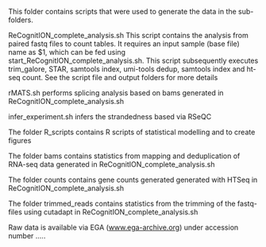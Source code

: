 This folder contains scripts that were used to generate the data in the sub-folders. 
 
ReCognitION_complete_analysis.sh
  This script contains the analysis from paired fastq files to count tables. It requires an input sample (base file) name as $1, which can be fed using start_ReCognitION_complete_analysis.sh. This script subsequently executes trim_galore, STAR, samtools index, umi-tools dedup, samtools index and ht-seq count. See the script file and output folders for more details
  
  rMATS.sh performs splicing analysis based on bams generated in ReCognitION_complete_analysis.sh
  
  infer_experiment.sh infers the strandedness based via RSeQC 
  
  The folder R_scripts contains R scripts of statistical modelling and to create figures
  
  The folder bams contains statistics from mapping and deduplication of RNA-seq data generated in ReCognitION_complete_analysis.sh
   
  The folder counts contains gene counts generated generated with HTSeq in ReCognitION_complete_analysis.sh 
  
  The folder trimmed_reads contains statistics from the trimming of the fastq-files using cutadapt in ReCognitION_complete_analysis.sh

  
  Raw data is available via EGA (www.ega-archive.org) under accession number .....
